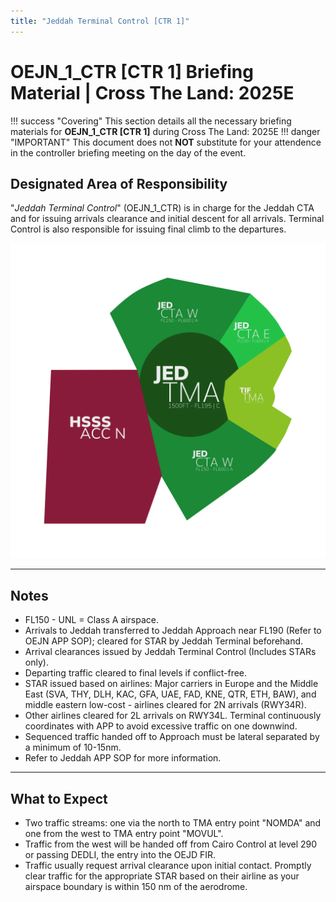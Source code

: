 ```yaml
---
title: "Jeddah Terminal Control [CTR 1]"
---
```


# OEJN_1_CTR [CTR 1] Briefing Material | Cross The Land: 2025E

!!! success "Covering"
    This section details all the necessary briefing materials for **OEJN_1_CTR [CTR 1]** during Cross The Land: 2025E
!!! danger "IMPORTANT"
    This document does not **NOT** substitute for your attendence in the controller briefing meeting on the day of the event.

## Designated Area of Responsibility 
"*Jeddah Terminal Control*" (OEJN_1_CTR) is in charge for the Jeddah CTA and for issuing arrivals clearance and initial descent for all arrivals. Terminal Control is also responsible for issuing final climb to the departures.

![Loading](img/main.png)

---

## Notes

- FL150 - UNL = Class A airspace.
- Arrivals to Jeddah transferred to Jeddah Approach near FL190 (Refer to OEJN APP SOP); cleared for STAR by Jeddah Terminal beforehand.
- Arrival clearances issued by Jeddah Terminal Control (Includes STARs only).
- Departing traffic cleared to final levels if conflict-free.
- STAR issued based on airlines: Major carriers in Europe and the Middle East (SVA, THY, DLH, KAC, GFA, UAE, FAD, KNE, QTR, ETH, BAW), and middle eastern low-cost - airlines cleared for 2N arrivals (RWY34R).
- Other airlines cleared for 2L arrivals on RWY34L. Terminal continuously coordinates with APP to avoid excessive traffic on one downwind.
- Sequenced traffic handed off to Approach must be lateral separated by a minimum of 10-15nm.
- Refer to Jeddah APP SOP for more information.

---

## What to Expect

- Two traffic streams: one via the north to TMA entry point "NOMDA" and one from the west to TMA entry point "MOVUL".
- Traffic from the west will be handed off from Cairo Control at level 290 or passing DEDLI, the entry into the OEJD FIR.
- Traffic usually request arrival clearance upon initial contact. Promptly clear traffic for the appropriate STAR based on their airline as your airspace boundary is within 150 nm of the aerodrome.
